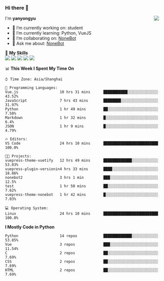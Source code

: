 ### Hi there 👋

<a href="#">
  <img align="right" src="https://github-readme-stats.vercel.app/api?username=yanyongyu&count_private=true&show_icons=true&bg_color=15,f2f7fd,E0EAFC" />
</a>

I'm **yanyongyu**

- 🔭 I’m currently working on: student
- 🌱 I’m currently learning: Python, VueJS
- 👯 I’m collaborating on: [NoneBot](https://github.com/nonebot)
- 💬 Ask me about: [NoneBot](https://github.com/nonebot)

🌟 **My Skills**  
![](https://img.shields.io/badge/-Python-3e74a2?style=flat-square&logo=Python&logoColor=fff)
![](https://img.shields.io/badge/-Vue-4fc08d?style=flat-square&logo=Vue.js&logoColor=fff)
![](https://img.shields.io/badge/-Node.js-339933?style=flat-square&logo=Node.js&logoColor=fff)
![](https://img.shields.io/badge/-Docker-2496ED?style=flat-square&logo=Docker&logoColor=fff)
![](https://img.shields.io/badge/-Linux-000000?style=flat-square&logo=Linux&logoColor=fff)

<!--START_SECTION:waka-->
📊 **This Week I Spent My Time On** 

```text
⌚︎ Time Zone: Asia/Shanghai

💬 Programming Languages: 
Vue.js                   10 hrs 31 mins      ███████████░░░░░░░░░░░░░░   43.52% 
JavaScript               7 hrs 43 mins       ████████░░░░░░░░░░░░░░░░░   31.97% 
Python                   1 hr 49 mins        ██░░░░░░░░░░░░░░░░░░░░░░░   7.58% 
Markdown                 1 hr 32 mins        █░░░░░░░░░░░░░░░░░░░░░░░░   6.4% 
JSON                     1 hr 9 mins         █░░░░░░░░░░░░░░░░░░░░░░░░   4.79%

🔥 Editors: 
VS Code                  24 hrs 10 mins      █████████████████████████   100.0%

🐱‍💻 Projects: 
vuepress-theme-vuetify   12 hrs 49 mins      █████████████░░░░░░░░░░░░   53.03% 
vuepress-plugin-versionin4 hrs 33 mins       ████░░░░░░░░░░░░░░░░░░░░░   18.86% 
nonebot2                 3 hrs 1 min         ███░░░░░░░░░░░░░░░░░░░░░░   12.5% 
test                     1 hr 50 mins        ██░░░░░░░░░░░░░░░░░░░░░░░   7.62% 
vuepress-theme-nonebot   1 hr 42 mins        █░░░░░░░░░░░░░░░░░░░░░░░░   7.03%

💻 Operating System: 
Linux                    24 hrs 10 mins      █████████████████████████   100.0%

```

**I Mostly Code in Python** 

```text
Python                   14 repos            █████████████░░░░░░░░░░░░   53.85% 
Vue                      3 repos             ███░░░░░░░░░░░░░░░░░░░░░░   11.54% 
C                        2 repos             ██░░░░░░░░░░░░░░░░░░░░░░░   7.69% 
CSS                      2 repos             ██░░░░░░░░░░░░░░░░░░░░░░░   7.69% 
HTML                     2 repos             ██░░░░░░░░░░░░░░░░░░░░░░░   7.69%

```



<!--END_SECTION:waka-->
